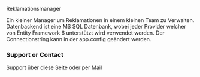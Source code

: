 Reklamationsmanager

Ein kleiner Manager um Reklamationen in einem kleinen Team zu Verwalten. 
Datenbackend ist eine MS SQL Datenbank, wobei jeder Provider welcher von Entity Framework 6 unterstützt wird verwendet werden.
Der Connectionstring kann in der app.config geändert werden.


### Support or Contact

Support über diese Seite oder per Mail
